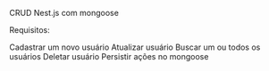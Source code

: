 CRUD Nest.js com mongoose

Requisitos:

Cadastrar um novo usuário
Atualizar usuário
Buscar um ou todos os usuários
Deletar usuário
Persistir ações no mongoose


